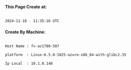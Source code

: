 
   
#### This Page Create at:

```bash

2024-11-18 - 11:35:16 UTC

```

#### Create By Machine:

```bash

Host Name : fv-az1780-587

platform  : Linux-6.5.0-1025-azure-x86_64-with-glibc2.35

Ip Local  : 10.1.0.140

```


